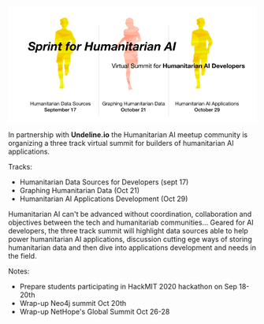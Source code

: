 ![](https://github.com/Brentophillips/Drafts/blob/master/sprintsummit.png)

In partnership with **Undeline.io** the Humanitarian AI meetup community is organizing a three track virtual summit for builders of humanitarian AI applications.

Tracks:

* Humanitarian Data Sources for Developers (sept 17)
* Graphing Humanitarian Data (Oct 21)
* Humanitarian AI Applications Development (Oct 29)

Humanitarian AI can't be advanced without coordination, collaboration and objectives between the tech and humanitariab communities... Geared for AI developers, the three track summit will highlight data sources able to help power humanitarian AI applications, discussion cutting ege ways of storing humanitarian data and then dive into applications development and needs in the field.

Notes:

* Prepare students participating in HackMIT 2020 hackathon on Sep 18-20th
* Wrap-up Neo4j summit Oct 20th
* Wrap-up NetHope's Global Summit Oct 26-28
